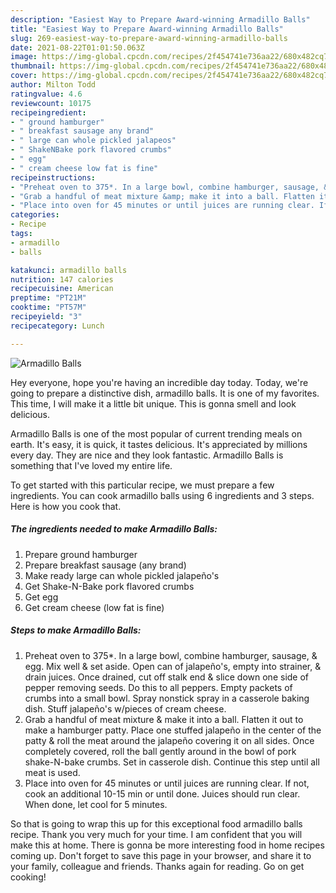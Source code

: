 ```yaml
---
description: "Easiest Way to Prepare Award-winning Armadillo Balls"
title: "Easiest Way to Prepare Award-winning Armadillo Balls"
slug: 269-easiest-way-to-prepare-award-winning-armadillo-balls
date: 2021-08-22T01:01:50.063Z
image: https://img-global.cpcdn.com/recipes/2f454741e736aa22/680x482cq70/armadillo-balls-recipe-main-photo.jpg
thumbnail: https://img-global.cpcdn.com/recipes/2f454741e736aa22/680x482cq70/armadillo-balls-recipe-main-photo.jpg
cover: https://img-global.cpcdn.com/recipes/2f454741e736aa22/680x482cq70/armadillo-balls-recipe-main-photo.jpg
author: Milton Todd
ratingvalue: 4.6
reviewcount: 10175
recipeingredient:
- " ground hamburger"
- " breakfast sausage any brand"
- " large can whole pickled jalapeos"
- " ShakeNBake pork flavored crumbs"
- " egg"
- " cream cheese low fat is fine"
recipeinstructions:
- "Preheat oven to 375*. In a large bowl, combine hamburger, sausage, &amp; egg. Mix well &amp; set aside. Open can of jalapeño&#39;s, empty into strainer, &amp; drain juices. Once drained, cut off stalk end &amp; slice down one side of pepper removing seeds. Do this to all peppers. Empty packets of crumbs into a small bowl. Spray nonstick spray in a casserole baking dish. Stuff jalapeño&#39;s w/pieces of cream cheese."
- "Grab a handful of meat mixture &amp; make it into a ball. Flatten it out to make a hamburger patty. Place one stuffed jalapeño in the center of the patty &amp; roll the meat around the jalapeño covering it on all sides. Once completely covered, roll the ball gently around in the bowl of pork shake-N-bake crumbs. Set in casserole dish. Continue this step until all meat is used."
- "Place into oven for 45 minutes or until juices are running clear. If not, cook an additional 10-15 min or until done. Juices should run clear. When done, let cool for 5 minutes."
categories:
- Recipe
tags:
- armadillo
- balls

katakunci: armadillo balls 
nutrition: 147 calories
recipecuisine: American
preptime: "PT21M"
cooktime: "PT57M"
recipeyield: "3"
recipecategory: Lunch

---
```



![Armadillo Balls](https://img-global.cpcdn.com/recipes/2f454741e736aa22/680x482cq70/armadillo-balls-recipe-main-photo.jpg)

Hey everyone, hope you're having an incredible day today. Today, we're going to prepare a distinctive dish, armadillo balls. It is one of my favorites. This time, I will make it a little bit unique. This is gonna smell and look delicious.

Armadillo Balls is one of the most popular of current trending meals on earth. It's easy, it is quick, it tastes delicious. It's appreciated by millions every day. They are nice and they look fantastic. Armadillo Balls is something that I've loved my entire life.




To get started with this particular recipe, we must prepare a few ingredients. You can cook armadillo balls using 6 ingredients and 3 steps. Here is how you cook that.

<!--inarticleads1-->

##### The ingredients needed to make Armadillo Balls:

1. Prepare  ground hamburger
1. Prepare  breakfast sausage (any brand)
1. Make ready  large can whole pickled jalapeño&#39;s
1. Get  Shake-N-Bake pork flavored crumbs
1. Get  egg
1. Get  cream cheese (low fat is fine)




<!--inarticleads2-->

##### Steps to make Armadillo Balls:

1. Preheat oven to 375*. In a large bowl, combine hamburger, sausage, &amp; egg. Mix well &amp; set aside. Open can of jalapeño&#39;s, empty into strainer, &amp; drain juices. Once drained, cut off stalk end &amp; slice down one side of pepper removing seeds. Do this to all peppers. Empty packets of crumbs into a small bowl. Spray nonstick spray in a casserole baking dish. Stuff jalapeño&#39;s w/pieces of cream cheese.
1. Grab a handful of meat mixture &amp; make it into a ball. Flatten it out to make a hamburger patty. Place one stuffed jalapeño in the center of the patty &amp; roll the meat around the jalapeño covering it on all sides. Once completely covered, roll the ball gently around in the bowl of pork shake-N-bake crumbs. Set in casserole dish. Continue this step until all meat is used.
1. Place into oven for 45 minutes or until juices are running clear. If not, cook an additional 10-15 min or until done. Juices should run clear. When done, let cool for 5 minutes.




So that is going to wrap this up for this exceptional food armadillo balls recipe. Thank you very much for your time. I am confident that you will make this at home. There is gonna be more interesting food in home recipes coming up. Don't forget to save this page in your browser, and share it to your family, colleague and friends. Thanks again for reading. Go on get cooking!
